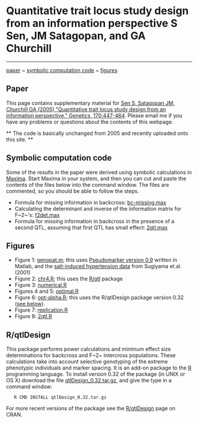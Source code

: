 # Quantitative trait locus study design from an information perspective S Sen, JM Satagopan, and GA Churchill
-----------------------------------------------------------------------------------------------------------

[paper](https://www.genetics.org/content/170/1/447.long) ~ [symbolic computation code](#symbolic) ~ [figures](#figures)


## Paper

This page contains supplementary material for [Sen S, Satagopan JM,
Churchill GA (2005) "Quantitative trait locus study design from an
information perspective," Genetics,
170:447-464](https://www.genetics.org/content/170/1/447.long). Please
email me if you have any problems or questions about the contents of
this webpage.

** The code is basically unchanged from 2005 and recently uploaded onto this site. **

## Symbolic computation code <a name="symbolic"></a>

Some of the results in the paper were derived using symbolic
calculations in [Maxima](http://maxima.sourceforge.net). Start Maxima
in your system, and then you can cut and paste the contents of the
files below into the command window. The files are commented, so you
should be able to follow the steps.

-   Formula for missing information in backcross:
    [bc-missing.max](bc-missing.max)
-   Calculating the determinant and inverse of the information matrix
    for F~2~\'s:
    [f2det.max](f2det.max)
-   Formula for missing information in backcross in the presence of a
    second QTL, assuming that first QTL has small effect:
    [2qtl.max](2qtl.max)

## Figures <a name="figures"></a>

-   Figure 1:
    [genopat.m](genopat.m);
    this uses [Pseudomarker version
    0.9](http://www.jax.org/staff/churchill/labsite/software/pseudomarker/pseudomarker0_9/index.html)
    written in Matlab, and the [salt-induced hypertension
    data](hypertension1/index.html)
    from Sugiyama et.al. (2001)
-   Figure 2:
    [chr4.R](chr4.R);
    this uses the [R/qtl](http://www.rqtl.org)
    package
-   Figure 3:
    [numerical.R](numerical.R)
-   Figures 4 and 5:
    [optimal.R](optimal.R)
-   Figure 6:
    [opt-alpha.R](opt-alpha.R);
    this uses the R/qtlDesign package version 0.32 ([see
    below](#qtldesign)).
-   Figure 7:
    [replication.R](replication.R)
-   Figure 8:
    [2qtl.R](2qtl.R)

## R/qtlDesign <a id="qtldesign"><a/> 

This package performs power calculations and minimum effect size
determinations for backcross and F~2~ intercross populations. These
calculations take into account selective genotyping of the extreme
phenotypic individuals and marker spacing. It is an add-on package to
the [R](http://www.r-project.org) programming language. To install
version 0.32 of the package (in UNIX or OS X) download the file
[qtlDesign\_0.32.tar.gz](qtlDesign_0.32.tar.gz),
and give the type in a command window:

       R CMD INSTALL qtlDesign_0.32.tar.gz

For more recent versions of the package see the
[R/qtlDesign](https://CRAN.R-project.org/package=qtlDesign) page on
CRAN.
